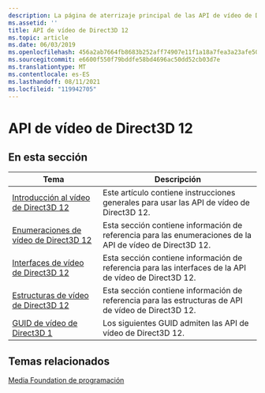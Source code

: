 ```yaml
---
description: La página de aterrizaje principal de las API de vídeo de Direct3D 12.
ms.assetid: ''
title: API de vídeo de Direct3D 12
ms.topic: article
ms.date: 06/03/2019
ms.openlocfilehash: 456a2ab7664fb8683b252aff74907e11f1a18a7fea3a23afe5083af0a5848584
ms.sourcegitcommit: e6600f550f79bddfe58bd4696ac50dd52cb03d7e
ms.translationtype: MT
ms.contentlocale: es-ES
ms.lasthandoff: 08/11/2021
ms.locfileid: "119942705"
---
```

# <a name="direct3d-12-video-apis"></a>API de vídeo de Direct3D 12


## <a name="in-this-section"></a>En esta sección



| Tema                                                                                                                                 | Descripción                                                                                         |
|---------------------------------------------------------------------------------------------------------------------------------------|-----------------------------------------------------------------------------------------------------|
| [Introducción al vídeo de Direct3D 12](direct3d-12-video-overview.md)<br/>                                                       | Este artículo contiene instrucciones generales para usar las API de vídeo de Direct3D 12.<br/>  |
| [Enumeraciones de vídeo de Direct3D 12](direct3d-12-video-enumerations.md)<br/>                                                       | Esta sección contiene información de referencia para las enumeraciones de la API de vídeo de Direct3D 12.<br/>  |
| [Interfaces de vídeo de Direct3D 12](direct3d-12-video-interfaces.md)<br/>                                                           | Esta sección contiene información de referencia para las interfaces de la API de vídeo de Direct3D 12.<br/>    |
| [Estructuras de vídeo de Direct3D 12](direct3d-12-video-structures.md)<br/>                                                           | Esta sección contiene información de referencia para las estructuras de API de vídeo de Direct3D 12.<br/>    |
| [GUID de vídeo de Direct3D 1](direct3d-12-video-guids.md)<br/>                                                                 | Los siguientes GUID admiten las API de vídeo de Direct3D 12.<br/>                                      |



 

## <a name="related-topics"></a>Temas relacionados

<dl> <dt>

[Media Foundation de programación](media-foundation-programming-guide.md)
</dt> </dl>

 

 




